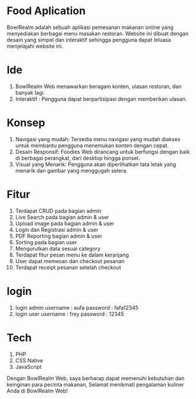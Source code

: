 # Food Aplication

BowlRealm adalah sebuah aplikasi pemesanan makanan online yang menyediakan berbagai menu masakan restoran. Website ini dibuat dengan desain yang simpel dan interaktif sehingga pengguna dapat leluasa menjelajahi website ini.

# Ide

1. BowlRealm Web menawarkan beragam konten, ulasan restoran, dan banyak lagi.
2. Interaktif : Pengguna dapat berpartisipasi dengan memberikan ulasan.

# Konsep

1. Navigasi yang mudah: Tersedia menu navigasi yang mudah diakses untuk membantu pengguna menemukan konten dengan cepat.
2. Desain Responsif: Foodies Web dirancang untuk berfungsi dengan baik di berbagai perangkat, dari desktop hingga ponsel.
3. Visual yang Menarik: Pengguna akan diperlihatkan tata letak yang menarik dan gambar yang menggugah selera.

# Fitur

1. Terdapat CRUD pada bagian admin
2. Live Search pada bagian admin & user
3. Upload image pada bagian admin & user
4. Login dan Registrasi admin & user
5. PDF Reporting bagian admin & user
6. Sorting pada bagian user
7. Mengurutkan data sesuai category
8. Terdapat fitur pesan menu ke dalam keranjang
9. User dapat memesan dan checkout pesanan
10. Terdapat receipt pesanan setelah checkout

# login

1. login admin
   username : aufa
   password : fafa12345
2. login user
   username : frey
   password : 12345

# Tech
1. PHP
2. CSS Native
3. JavaScript

Dengan BowlRealm Web, saya berharap dapat memenuhi kebutuhan dan keinginan para pecinta makanan, Selamat menikmati pengalaman kuliner Anda di BowlRealm Web!
